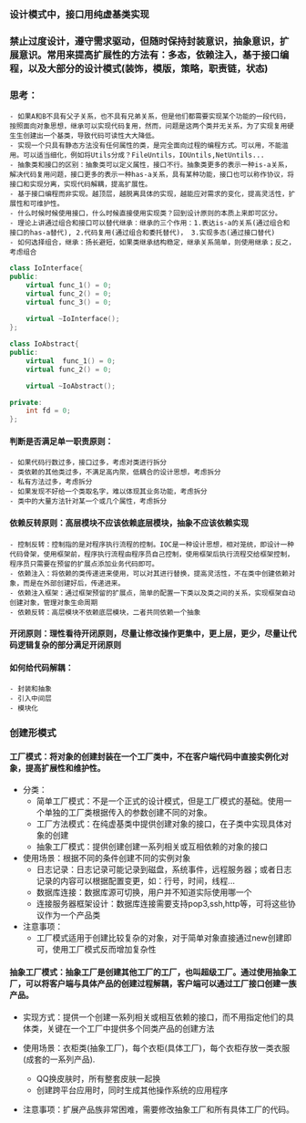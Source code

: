 ###  设计模式中，接口用纯虚基类实现

### 禁止过度设计，遵守需求驱动，但随时保持封装意识，抽象意识，扩展意识。常用来提高扩展性的方法有：多态，依赖注入，基于接口编程，以及大部分的设计模式(装饰，模版，策略，职责链，状态)

### 思考：
	- 如果A和B不具有父子关系，也不具有兄弟关系，但是他们都需要实现某个功能的一段代码，按照面向对象思想，继承可以实现代码复用，然而，问题是这两个类并无关系，为了实现复用硬生生创建出一个基类，导致代码可读性大大降低。
	- 实现一个只具有静态方法没有任何属性的类，是完全面向过程的编程方式。可以用，不能滥用。可以适当细化，例如将Utils分成？FileUntils，IOUntils,NetUntils...
	- 抽象类和接口的区别：抽象类可以定义属性，接口不行。抽象类更多的表示一种is-a关系，解决代码复用问题，接口更多的表示一种has-a关系，具有某种功能，接口也可以称作协议，将接口和实现分离，实现代码解耦，提高扩展性。
	- 基于接口编程而非实现。越顶层，越脱离具体的实现，越能应对需求的变化，提高灵活性，扩展性和可维护性。
	- 什么时候时候使用接口，什么时候直接使用实现类？回到设计原则的本质上来即可区分。
	- 理论上讲通过组合和接口可以替代继承：继承的三个作用：1.表达is-a的关系(通过组合和接口的has-a替代), 2.代码复用(通过组合和委托替代)， 3.实现多态(通过接口替代)
	- 如何选择组合，继承：扬长避短，如果类继承结构稳定，继承关系简单，则使用继承；反之，考虑组合
```CPP
class IoInterface{
public:
	virtual func_1() = 0;
	virtual func_2() = 0;
	virtual func_3() = 0;
	
	virtual ~IoInterface();
};

class IoAbstract{
public:
	virtual  func_1() = 0;
	virtual func_2() = 0;

	virtual ~IoAbstract();

private:
	int fd = 0;
};

```

#### 判断是否满足单一职责原则：
	- 如果代码行数过多，接口过多，考虑对类进行拆分
	- 类依赖的其他类过多，不满足高内聚，低耦合的设计思想，考虑拆分
	- 私有方法过多，考虑拆分
	- 如果发现不好给一个类取名字，难以体现其业务功能，考虑拆分
	- 类中的大量方法针对某一个或几个属性，考虑拆分


#### 依赖反转原则：高层模块不应该依赖底层模块，抽象不应该依赖实现
	- 控制反转：控制指的是对程序执行流程的控制。IOC是一种设计思想，相对笼统，即设计一种代码骨架，使用框架前，程序执行流程由程序员自己控制，使用框架后执行流程交给框架控制，程序员只需要在预留的扩展点添加业务代码即可。
	- 依赖注入：将依赖的类传递进来使用，可以对其进行替换，提高灵活性，不在类中创建依赖对象，而是在外部创建好后，传递进来。
	- 依赖注入框架：通过框架预留的扩展点，简单的配置一下类以及类之间的关系，实现框架自动创建对象，管理对象生命周期
	- 依赖反转：高层模块不依赖底层模块，二者共同依赖一个抽象


#### 开闭原则：理性看待开闭原则，尽量让修改操作更集中，更上层，更少，尽量让代码逻辑复杂的部分满足开闭原则

#### 如何给代码解耦：
	- 封装和抽象
	- 引入中间层
	- 模块化

### 创建形模式 
#### 工厂模式：将对象的创建封装在一个工厂类中，不在客户端代码中直接实例化对象，提高扩展性和维护性。
- 分类：
	- 简单工厂模式：不是一个正式的设计模式，但是工厂模式的基础。使用一个单独的工厂类根据传入的参数创建不同的对象。
	- 工厂方法模式：在纯虚基类中提供创建对象的接口，在子类中实现具体对象的创建
	- 抽象工厂模式：提供创建创建一系列相关或互相依赖的对象的接口
- 使用场景：根据不同的条件创建不同的实例对象
	- 日志记录：日志记录可能记录到磁盘，系统事件，远程服务器；或者日志记录的内容可以根据配置变更，如：行号，时间，线程...
	- 数据库连接：数据库源可切换，用户并不知道实际使用哪一个
	- 连接服务器框架设计：数据库连接需要支持pop3,ssh,http等，可将这些协议作为一个产品类
-  注意事项：
	- 工厂模式适用于创建比较复杂的对象，对于简单对象直接通过new创建即可，使用工厂模式反而增加复杂性

#### 抽象工厂模式：抽象工厂是创建其他工厂的工厂，也叫超级工厂。通过使用抽象工厂，可以将客户端与具体产品的创建过程解耦，客户端可以通过工厂接口创建一族产品。
- 实现方式：提供一个创建一系列相关或相互依赖的接口，而不用指定他们的具体类，关键在一个工厂中提供多个同类产品的创建方法

- 使用场景：衣柜类(抽象工厂)，每个衣柜(具体工厂)，每个衣柜存放一类衣服(成套的一系列产品).
	- QQ换皮肤时，所有整套皮肤一起换
	- 创建跨平台应用时，同时生成其他操作系统的应用程序
- 注意事项：扩展产品族非常困难，需要修改抽象工厂和所有具体工厂的代码。

